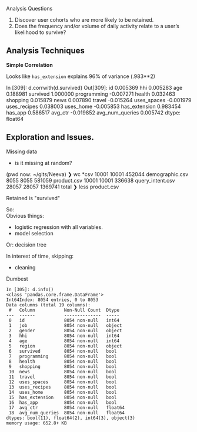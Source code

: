 

Analysis Questions
1. Discover user cohorts who are more likely to be retained.
2. Does the frequency and/or volume of daily activity relate to a user’s likelihood to
survive?

## Analysis Techniques

**Simple Correlation**

Looks like `has_extension` explains 96% of variance (.983**2)

In [309]: d.corrwith(d.survived)
Out[309]:
id                 0.005369
hhi                0.005283
age                0.188981
survived           1.000000
programming       -0.007271
health             0.032463
shopping           0.015879
news               0.007890
travel            -0.015264
uses_spaces       -0.001979
uses_recipes       0.038003
uses_home         -0.005853
has_extension      0.983454
has_app            0.586517
avg_ctr           -0.019852
avg_num_queries    0.005742
dtype: float64


## Exploration and Issues.

Missing data
- is it missing at random?

(pwd now: ~/gits/Neeva)
❯ wc *csv
   10001   10001  452044 demographic.csv
    8055    8055  581059 product.csv
   10001   10001  336638 query_intent.csv
   28057   28057 1369741 total
❯ less product.csv






Retained is "survived"

So:  
Obvious things:

- logistic regression with all variables.
- model selection

Or:
decision tree


In interest of time, skipping:
- cleaning

Dumbest


```
In [305]: d.info()
<class 'pandas.core.frame.DataFrame'>
Int64Index: 8054 entries, 0 to 8053
Data columns (total 19 columns):
 #   Column           Non-Null Count  Dtype
---  ------           --------------  -----
 0   id               8054 non-null   int64
 1   job              8054 non-null   object
 2   gender           8054 non-null   object
 3   hhi              8054 non-null   int64
 4   age              8054 non-null   int64
 5   region           8054 non-null   object
 6   survived         8054 non-null   bool
 7   programming      8054 non-null   bool
 8   health           8054 non-null   bool
 9   shopping         8054 non-null   bool
 10  news             8054 non-null   bool
 11  travel           8054 non-null   bool
 12  uses_spaces      8054 non-null   bool
 13  uses_recipes     8054 non-null   bool
 14  uses_home        8054 non-null   bool
 15  has_extension    8054 non-null   bool
 16  has_app          8054 non-null   bool
 17  avg_ctr          8054 non-null   float64
 18  avg_num_queries  8054 non-null   float64
dtypes: bool(11), float64(2), int64(3), object(3)
memory usage: 652.8+ KB
```



#
